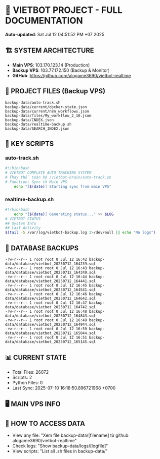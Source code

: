 # 🤖 VIETBOT PROJECT - FULL DOCUMENTATION
**Auto-updated**: Sat Jul 12 04:51:52 PM +07 2025

## 🏗️ SYSTEM ARCHITECTURE
- **Main VPS**: 103.170.123.14 (Production)
- **Backup VPS**: 103.77.172.150 (Backup & Monitor)
- **GitHub**: https://github.com/alogame3690/vietbot-realtime

## 📁 PROJECT FILES (Backup VPS)
```
backup-data/auto-track.sh
backup-data/current/docker-state.json
backup-data/current/n8n_workflows.json
backup-data/files/My_workflow_2_10.json
backup-data/INDEX.json
backup-data/realtime-backup.sh
backup-data/SEARCH_INDEX.json
```

## 🔧 KEY SCRIPTS
### auto-track.sh
```bash
#!/bin/bash
# VIETBOT COMPLETE AUTO TRACKING SYSTEM
# Thay thế toàn bộ /vietbot-brain/auto-track.sh
# Function: Sync từ Main VPS
    echo "[$(date)] Starting sync from main VPS"
```
### realtime-backup.sh
```bash
#!/bin/bash
    echo "[$(date)] Generating status..." >> $LOG
# VIETBOT STATUS
## System Info
## Last Activity
$(tail -5 /var/log/vietbot-backup.log 2>/dev/null || echo "No logs")
```

## 💾 DATABASE BACKUPS
```
-rw-r--r-- 1 root root 0 Jul 12 16:42 backup-data/database/vietbot_20250712_164239.sql
-rw-r--r-- 1 root root 0 Jul 12 16:43 backup-data/database/vietbot_20250712_164340.sql
-rw-r--r-- 1 root root 0 Jul 12 16:44 backup-data/database/vietbot_20250712_164441.sql
-rw-r--r-- 1 root root 0 Jul 12 16:45 backup-data/database/vietbot_20250712_164541.sql
-rw-r--r-- 1 root root 0 Jul 12 16:46 backup-data/database/vietbot_20250712_164642.sql
-rw-r--r-- 1 root root 0 Jul 12 16:47 backup-data/database/vietbot_20250712_164742.sql
-rw-r--r-- 1 root root 0 Jul 12 16:48 backup-data/database/vietbot_20250712_164843.sql
-rw-r--r-- 1 root root 0 Jul 12 16:49 backup-data/database/vietbot_20250712_164944.sql
-rw-r--r-- 1 root root 0 Jul 12 16:50 backup-data/database/vietbot_20250712_165044.sql
-rw-r--r-- 1 root root 0 Jul 12 16:51 backup-data/database/vietbot_20250712_165145.sql
```

## 📊 CURRENT STATE
- Total Files: 26072
- Scripts: 2
- Python Files: 0
- Last Sync: 2025-07-10 16:18:50.896721968 +0700

## 🖥️ MAIN VPS INFO


## 🚨 HOW TO ACCESS DATA
- View any file: "Xem file backup-data/[filename] từ github alogame3690/vietbot-realtime"
- Check logs: "Show backup-data/logs/[logfile]"
- View scripts: "List all .sh files in backup-data/"
